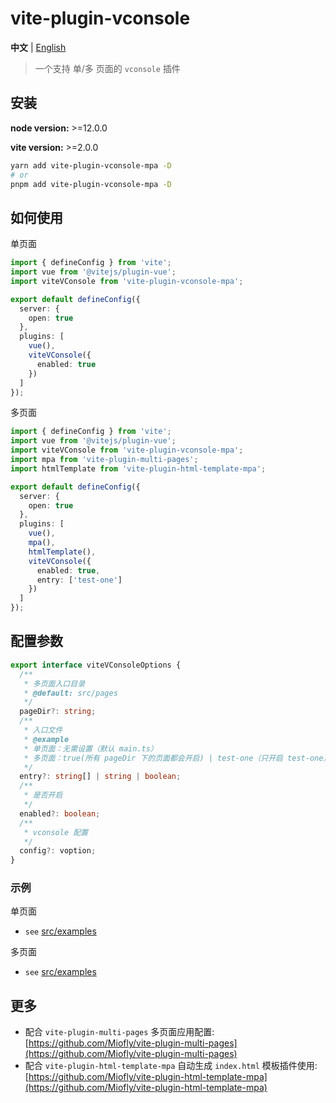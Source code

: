# vite-plugin-vconsole

**中文** | [English](./README.md)

> 一个支持 单/多 页面的 `vconsole` 插件

## 安装

**node version:** >=12.0.0

**vite version:** >=2.0.0

```bash
yarn add vite-plugin-vconsole-mpa -D
# or
pnpm add vite-plugin-vconsole-mpa -D
```

## 如何使用

单页面

```typescript
import { defineConfig } from 'vite';
import vue from '@vitejs/plugin-vue';
import viteVConsole from 'vite-plugin-vconsole-mpa';

export default defineConfig({
  server: {
    open: true
  },
  plugins: [
    vue(),
    viteVConsole({
      enabled: true
    })
  ]
});
```

多页面

```typescript
import { defineConfig } from 'vite';
import vue from '@vitejs/plugin-vue';
import viteVConsole from 'vite-plugin-vconsole-mpa';
import mpa from 'vite-plugin-multi-pages';
import htmlTemplate from 'vite-plugin-html-template-mpa';

export default defineConfig({
  server: {
    open: true
  },
  plugins: [
    vue(),
    mpa(),
    htmlTemplate(),
    viteVConsole({
      enabled: true,
      entry: ['test-one']
    })
  ]
});
```

## 配置参数

```typescript
export interface viteVConsoleOptions {
  /**
   * 多页面入口目录
   * @default: src/pages
   */
  pageDir?: string;
  /**
   * 入口文件
   * @example
   * 单页面：无需设置（默认 main.ts）
   * 多页面：true(所有 pageDir 下的页面都会开启) | test-one（只开启 test-one） | ['test-one', 'test-twos'] (开启数组中的配置页面)
   */
  entry?: string[] | string | boolean;
  /**
   * 是否开启
   */
  enabled?: boolean;
  /**
   * vconsole 配置
   */
  config?: voption;
}
```

### 示例

单页面

- `see` [src/examples](https://github.com/Miofly/vite-plugin-vconsole-mpa/tree/master/examples/vite-plugin-demo-spa)

多页面

- `see` [src/examples](https://github.com/Miofly/vite-plugin-vconsole-mpa/tree/master/examples/vite-plugin-demo-mpa)

## 更多

- 配合 `vite-plugin-multi-pages`
  多页面应用配置: [https://github.com/Miofly/vite-plugin-multi-pages](https://github.com/Miofly/vite-plugin-multi-pages)
- 配合 `vite-plugin-html-template-mpa` 自动生成 `index.html`
  模板插件使用: [https://github.com/Miofly/vite-plugin-html-template-mpa](https://github.com/Miofly/vite-plugin-html-template-mpa)
